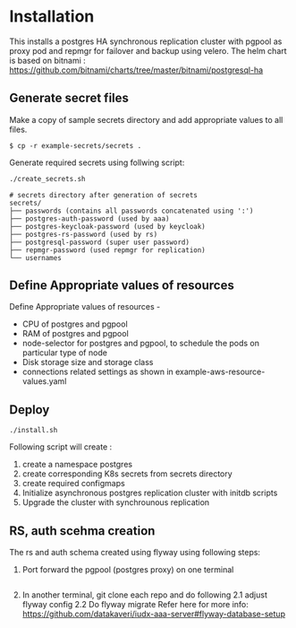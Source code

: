# Installation
This installs a postgres HA synchronous replication cluster with pgpool as proxy pod and repmgr for failover and backup using velero.
The helm chart is based on bitnami : https://github.com/bitnami/charts/tree/master/bitnami/postgresql-ha 

## Generate secret files

Make a copy of sample secrets directory and add appropriate values to all files.

```console
$ cp -r example-secrets/secrets .
```
Generate required secrets  using follwing script:
```sh
./create_secrets.sh
```
```
# secrets directory after generation of secrets
secrets/
├── passwords (contains all passwords concatenated using ':')
├── postgres-auth-password (used by aaa)
├── postgres-keycloak-password (used by keycloak)
├── postgres-rs-password (used by rs)
├── postgresql-password (super user password)
├── repmgr-password (used repmgr for replication)
└── usernames
```

## Define Appropriate values of resources

Define Appropriate values of resources -
- CPU of postgres and pgpool
- RAM of postgres and pgpool
- node-selector for postgres and pgpool, to schedule the pods on particular type of node
- Disk storage size and storage class
- connections related settings 
as shown in example-aws-resource-values.yaml

## Deploy

```
./install.sh
```

Following script will create :
1. create a namespace postgres
2. create corresponding K8s secrets from  secrets directory
3. create required configmaps
4. Initialize asynchronous postgres replication cluster with initdb scripts 
5. Upgrade the cluster with synchrounous replication

## RS, auth scehma creation
The rs and auth schema created using flyway using following steps:
1. Port forward the pgpool (postgres proxy) on one terminal
```kubectl port-forward -n postgres svc/psql-postgresql-ha-pgpool 5432
```
2. In another terminal, git clone each repo and do following
  2.1 adjust flyway config 
  2.2 Do flyway migrate
  Refer here for more info: https://github.com/datakaveri/iudx-aaa-server#flyway-database-setup